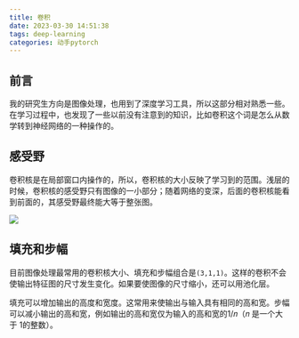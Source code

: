 ```yaml
---
title: 卷积
date: 2023-03-30 14:51:38
tags: deep-learning
categories: 动手pytorch
---
```


## 前言

我的研究生方向是图像处理，也用到了深度学习工具，所以这部分相对熟悉一些。在学习过程中，也发现了一些以前没有注意到的知识，比如卷积这个词是怎么从数学转到神经网络的一种操作的。

## 感受野

卷积核是在局部窗口内操作的，所以，卷积核的大小反映了学习到的范围。浅层的时候，卷积核的感受野只有图像的一小部分；随着网络的变深，后面的卷积核能看到前面的，其感受野最终能大等于整张图。

![](https://fastly.jsdelivr.net/gh/li199-code/blog-imgs@main/16801596924811680159691667.png)

## 填充和步幅

目前图像处理最常用的卷积核大小、填充和步幅组合是`(3,1,1)`。这样的卷积不会使输出特征图的尺寸发生变化。如果要使图像的尺寸缩小，还可以用池化层。

填充可以增加输出的高度和宽度。这常用来使输出与输入具有相同的高和宽。步幅可以减小输出的高和宽，例如输出的高和宽仅为输入的高和宽的1/𝑛（𝑛 是一个大于 1的整数）。